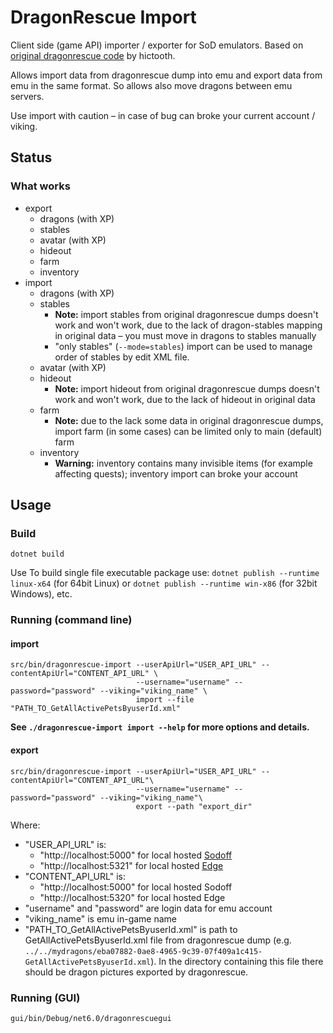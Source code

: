# DragonRescue Import

Client side (game API) importer / exporter for SoD emulators. Based on [original dragonrescue code](https://github.com/hictooth/dragonrescue) by hictooth.

Allows import data from dragonrescue dump into emu and export data from emu in the same format.
So allows also move dragons between emu servers.

Use import with caution – in case of bug can broke your current account / viking.

## Status

### What works

* export
	* dragons (with XP)
	* stables
	* avatar (with XP)
	* hideout
	* farm
	* inventory
* import
	* dragons (with XP)
	* stables
		* **Note:** import stables from original dragonrescue dumps doesn't work and won't work, due to the lack of dragon-stables mapping in original data – you must move in dragons to stables manually
		* "only stables" (`--mode=stables`) import can be used to manage order of stables by edit XML file.
	* avatar (with XP)
	* hideout
		* **Note:** import hideout from original dragonrescue dumps doesn't work and won't work, due to the lack of hideout in original data
	* farm
		* **Note:** due to the lack some data in original dragonrescue dumps, import farm (in some cases) can be limited only to main (default) farm
	* inventory
		* **Warning:** inventory contains many invisible items (for example affecting quests); inventory import can broke your account

## Usage

### Build

```
dotnet build
```

Use  To build single file executable package use: `dotnet publish --runtime linux-x64` (for 64bit Linux) or `dotnet publish --runtime win-x86` (for 32bit Windows), etc.

### Running (command line)

#### import

```
src/bin/dragonrescue-import --userApiUrl="USER_API_URL" --contentApiUrl="CONTENT_API_URL" \
                            --username="username" --password="password" --viking="viking_name" \
                            import --file "PATH_TO_GetAllActivePetsByuserId.xml"
```

**See `./dragonrescue-import import --help` for more options and details.**

#### export

```
src/bin/dragonrescue-import --userApiUrl="USER_API_URL" --contentApiUrl="CONTENT_API_URL"\
                            --username="username" --password="password" --viking="viking_name"\
                            export --path "export_dir"
```

Where:

* "USER_API_URL" is:
	* "http://localhost:5000" for local hosted [Sodoff](https://github.com/Spirtix/sodoff)
	* "http://localhost:5321" for local hosted [Edge](https://github.com/SkySwimmer/Edge)
* "CONTENT_API_URL" is:
	* "http://localhost:5000" for local hosted Sodoff
	* "http://localhost:5320" for local hosted Edge
* "username" and "password" are login data for emu account
* "viking_name" is emu in-game name
* "PATH_TO_GetAllActivePetsByuserId.xml" is path to GetAllActivePetsByuserId.xml file from dragonrescue dump (e.g.  `../../mydragons/eba07882-0ae8-4965-9c39-07f409a1c415-GetAllActivePetsByuserId.xml`).
  In the directory containing this file there should be dragon pictures exported by dragonrescue.

### Running (GUI)

```
gui/bin/Debug/net6.0/dragonrescuegui
```
